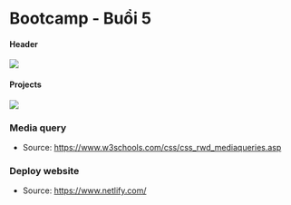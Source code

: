 # Bootcamp - Buổi 5

#### Header
![](https://i.imgur.com/OXHiWgN.jpg)


#### Projects
![](https://i.imgur.com/nN32q6N.png)


### Media query
- Source: https://www.w3schools.com/css/css_rwd_mediaqueries.asp

### Deploy website
- Source: https://www.netlify.com/
